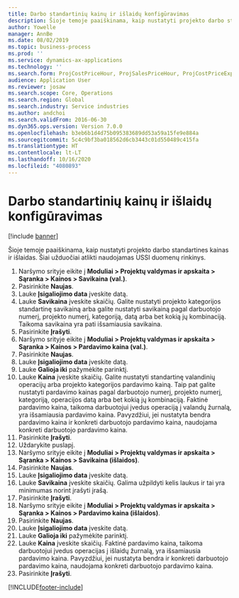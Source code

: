 ```yaml
---
title: Darbo standartinių kainų ir išlaidų konfigūravimas
description: Šioje temoje paaiškinama, kaip nustatyti projekto darbo standartines kainas ir išlaidas.
author: Yowelle
manager: AnnBe
ms.date: 08/02/2019
ms.topic: business-process
ms.prod: ''
ms.service: dynamics-ax-applications
ms.technology: ''
ms.search.form: ProjCostPriceHour, ProjSalesPriceHour, ProjCostPriceExpense, ProjSalesPriceCost
audience: Application User
ms.reviewer: josaw
ms.search.scope: Core, Operations
ms.search.region: Global
ms.search.industry: Service industries
ms.author: andchoi
ms.search.validFrom: 2016-06-30
ms.dyn365.ops.version: Version 7.0.0
ms.openlocfilehash: b3eb6b1d4d75b095383689dd53a59a15fe9e884a
ms.sourcegitcommit: 5c4c9bf3ba018562d6cb3443c01d550489c415fa
ms.translationtype: HT
ms.contentlocale: lt-LT
ms.lasthandoff: 10/16/2020
ms.locfileid: "4080893"
---
```

# <a name="configure-standard-costs-for-labor-and-expenses"></a>Darbo standartinių kainų ir išlaidų konfigūravimas

[!include [banner](../../includes/banner.md)]

Šioje temoje paaiškinama, kaip nustatyti projekto darbo standartines kainas ir išlaidas. Šiai užduočiai atlikti naudojamas USSI duomenų rinkinys.

1. Naršymo srityje eikite į **Moduliai > Projektų valdymas ir apskaita > Sąranka > Kainos > Savikaina (val.)**.
2. Pasirinkite **Naujas**.
3. Lauke **Įsigaliojimo data** įveskite datą.
4. Lauke **Savikaina** įveskite skaičių. Galite nustatyti projekto kategorijos standartinę savikainą arba galite nustatyti savikainą pagal darbuotojo numerį, projekto numerį, kategoriją, datą arba bet kokią jų kombinaciją. Taikoma savikaina yra pati išsamiausia savikaina.  
5. Pasirinkite **Įrašyti**.
6. Naršymo srityje eikite į **Moduliai > Projektų valdymas ir apskaita > Sąranka > Kainos > Pardavimo kaina (val.)**.
7. Pasirinkite **Naujas**.
8. Lauke **Įsigaliojimo data** įveskite datą.
9. Lauke **Galioja iki** pažymėkite parinktį.
10. Lauke **Kaina** įveskite skaičių. Galite nustatyti standartinę valandinių operacijų arba projekto kategorijos pardavimo kainą. Taip pat galite nustatyti pardavimo kainas pagal darbuotojo numerį, projekto numerį, kategoriją, operacijos datą arba bet kokią jų kombinaciją. Faktinė pardavimo kaina, taikoma darbuotojui įvedus operaciją į valandų žurnalą, yra išsamiausia pardavimo kaina. Pavyzdžiui, jei nustatyta bendra pardavimo kaina ir konkreti darbuotojo pardavimo kaina, naudojama konkreti darbuotojo pardavimo kaina.  
11. Pasirinkite **Įrašyti**.
12. Uždarykite puslapį.
13. Naršymo srityje eikite į **Moduliai > Projektų valdymas ir apskaita > Sąranka > Kainos > Savikaina (išlaidos)**.
14. Pasirinkite **Naujas**.
15. Lauke **Įsigaliojimo data** įveskite datą.
16. Lauke **Savikaina** įveskite skaičių. Galima užpildyti kelis laukus ir tai yra minimumas norint įrašyti įrašą.  
17. Pasirinkite **Įrašyti**.
18. Naršymo srityje eikite į **Moduliai > Projektų valdymas ir apskaita > Sąranka > Kainos > Pardavimo kaina (išlaidos)**.
19. Pasirinkite **Naujas**.
20. Lauke **Įsigaliojimo data** įveskite datą.
21. Lauke **Galioja iki** pažymėkite parinktį.
22. Lauke **Kaina** įveskite skaičių. Faktinė pardavimo kaina, taikoma darbuotojui įvedus operacijas į išlaidų žurnalą, yra išsamiausia pardavimo kaina. Pavyzdžiui, jei nustatyta bendra ir konkreti darbuotojo pardavimo kaina, naudojama konkreti darbuotojo pardavimo kaina.  
23. Pasirinkite **Įrašyti**.



[!INCLUDE[footer-include](../../includes/footer-banner.md)]